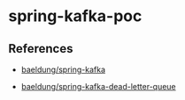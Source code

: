# spring-kafka-poc

## References

* [baeldung/spring-kafka](https://www.baeldung.com/spring-kafka)

* [baeldung/spring-kafka-dead-letter-queue](https://www.baeldung.com/kafka-spring-dead-letter-queue)